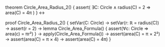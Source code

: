 theorem Circle_Area_Radius_2() {
  assert(
    ∃C: Circle ∧ radius(C) = 2 ⇒
    area(C) = 4π
  )
} ↔

proof Circle_Area_Radius_2() {
  setVar(C: Circle) →
  setVar(r: ℝ = radius(C)) →
  assert(r = 2) →
  lemma Circle_Area_Formula() {
    assert(∀c: Circle ⇒ area(c) = πr²)
  } →
  apply(Circle_Area_Formula()) →
  assert(area(C) = π × 2²) →
  assert(area(C) = π × 4) →
  assert(area(C) = 4π)
}